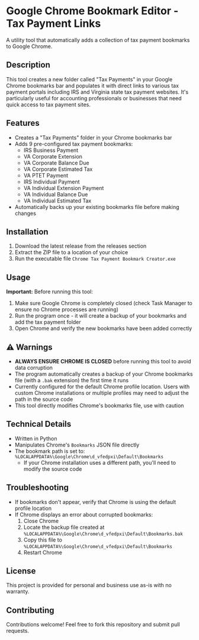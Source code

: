 # Google Chrome Bookmark Editor - Tax Payment Links

A utility tool that automatically adds a collection of tax payment bookmarks to Google Chrome.

## Description

This tool creates a new folder called "Tax Payments" in your Google Chrome bookmarks bar and populates it with direct links to various tax payment portals including IRS and Virginia state tax payment websites. It's particularly useful for accounting professionals or businesses that need quick access to tax payment sites.

## Features

- Creates a "Tax Payments" folder in your Chrome bookmarks bar
- Adds 9 pre-configured tax payment bookmarks:
  - IRS Business Payment
  - VA Corporate Extension
  - VA Corporate Balance Due
  - VA Corporate Estimated Tax
  - VA PTET Payment
  - IRS Individual Payment
  - VA Individual Extension Payment
  - VA Individual Balance Due
  - VA Individual Estimated Tax
- Automatically backs up your existing bookmarks file before making changes

## Installation

1. Download the latest release from the releases section
2. Extract the ZIP file to a location of your choice
3. Run the executable file `Chrome Tax Payment Bookmark Creator.exe`

## Usage

**Important:** Before running this tool:

1. Make sure Google Chrome is completely closed (check Task Manager to ensure no Chrome processes are running)
2. Run the program once - it will create a backup of your bookmarks and add the tax payment folder
3. Open Chrome and verify the new bookmarks have been added correctly

## ⚠️ Warnings

- **ALWAYS ENSURE CHROME IS CLOSED** before running this tool to avoid data corruption
- The program automatically creates a backup of your Chrome bookmarks file (with a `.bak` extension) the first time it runs
- Currently configured for the default Chrome profile location. Users with custom Chrome installations or multiple profiles may need to adjust the path in the source code
- This tool directly modifies Chrome's bookmarks file, use with caution

## Technical Details

- Written in Python
- Manipulates Chrome's `Bookmarks` JSON file directly
- The bookmark path is set to: `%LOCALAPPDATA%\Google\Chrome\d_vfedpxi\Default\Bookmarks`
  - If your Chrome installation uses a different path, you'll need to modify the source code

## Troubleshooting

- If bookmarks don't appear, verify that Chrome is using the default profile location
- If Chrome displays an error about corrupted bookmarks:
  1. Close Chrome
  2. Locate the backup file created at `%LOCALAPPDATA%\Google\Chrome\d_vfedpxi\Default\Bookmarks.bak`
  3. Copy this file to `%LOCALAPPDATA%\Google\Chrome\d_vfedpxi\Default\Bookmarks`
  4. Restart Chrome

## License

This project is provided for personal and business use as-is with no warranty.

## Contributing

Contributions welcome! Feel free to fork this repository and submit pull requests.